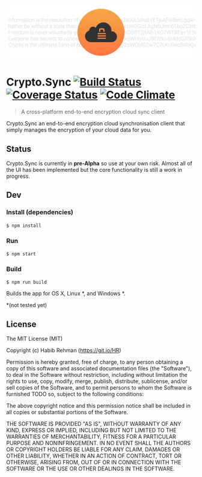 ![alt tag](CryptoSync_Banner.gif?raw=true "Crypto.Sync application banner")

# Crypto.Sync [![Build Status](https://travis-ci.org/HR/CryptoSync.svg?branch=master)](https://travis-ci.org/HR/CryptoSync) [![Coverage Status](https://coveralls.io/repos/github/HR/CryptoSync/badge.svg?branch=master)](https://coveralls.io/github/HR/CryptoSync?branch=master) [![Code Climate](https://codeclimate.com/github/HR/CryptoSync/badges/gpa.svg)](https://codeclimate.com/github/HR/CryptoSync)

> A cross-platform end-to-end encryption cloud sync client

Crypto.Sync an end-to-end encryption cloud synchronisation client that simply manages the encryption of your cloud data for you.

## Status
Crypto.Sync is currently in **pre-Alpha** so use at your own risk.
Almost all of the UI has been implemented but the core functionality is still a work in progress.

## Dev

### Install (dependencies)
```
$ npm install
```

### Run

```
$ npm start
```

### Build

```
$ npm run build
```

Builds the app for OS X, Linux *, and Windows *.

\*(not tested yet)

## License
The MIT License (MIT)

Copyright (c) Habib Rehman (https://git.io/HR)

Permission is hereby granted, free of charge, to any person obtaining a copy
of this software and associated documentation files (the "Software"), to deal
in the Software without restriction, including without limitation the rights
to use, copy, modify, merge, publish, distribute, sublicense, and/or sell
copies of the Software, and to permit persons to whom the Software is
furnished TODO so, subject to the following conditions:

The above copyright notice and this permission notice shall be included in
all copies or substantial portions of the Software.

THE SOFTWARE IS PROVIDED "AS IS", WITHOUT WARRANTY OF ANY KIND, EXPRESS OR
IMPLIED, INCLUDING BUT NOT LIMITED TO THE WARRANTIES OF MERCHANTABILITY,
FITNESS FOR A PARTICULAR PURPOSE AND NONINFRINGEMENT. IN NO EVENT SHALL THE
AUTHORS OR COPYRIGHT HOLDERS BE LIABLE FOR ANY CLAIM, DAMAGES OR OTHER
LIABILITY, WHETHER IN AN ACTION OF CONTRACT, TORT OR OTHERWISE, ARISING FROM,
OUT OF OR IN CONNECTION WITH THE SOFTWARE OR THE USE OR OTHER DEALINGS IN
THE SOFTWARE.

